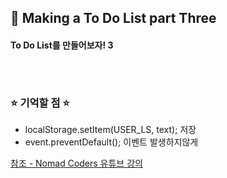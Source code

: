 ## 📖 Making a To Do List part Three
#### To Do List를 만들어보자! 3

```html

```

```css

```

```javascript

```


### ⭐ 기억할 점 ⭐
*  localStorage.setItem(USER_LS, text); 저장
*  event.preventDefault(); 이벤트 발생하지않게





[참조 - Nomad Coders 유튜브 강의](https://youtu.be/f0nBj0YMBUI?list=PLLUCyU7SBaR7tOMe-ySJ5Uu1UlEBznxTr)
